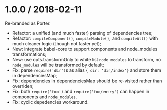 1.0.0 / 2018-02-11
==================

Re-branded as Porter.

  * Refactor: a unified (and much faster) parsing of dependencies tree;
  * Refactor: `compileComponent()`, `compileModule()`, and `compileAll()` with much cleaner logic (though not faster yet);
  * New: integrate babel-core to support components and node_modules transformations;
  * New: use opts.transformOnly to white list `node_modules` to transform, no `node_modules` will be transformed by default;
  * Fix: parse `require('dir')`s as alias `{ dir: 'dir/index'}` and store them in dependenciesMap;
  * Fix: dependencies in dependenciesMap should be re-visited rather than overriden;
  * Fix: both `require('foo')` and `require('foo/entry')` can happen in components and `node_modules`.
  * Fix: cyclic depedencies workaround.
